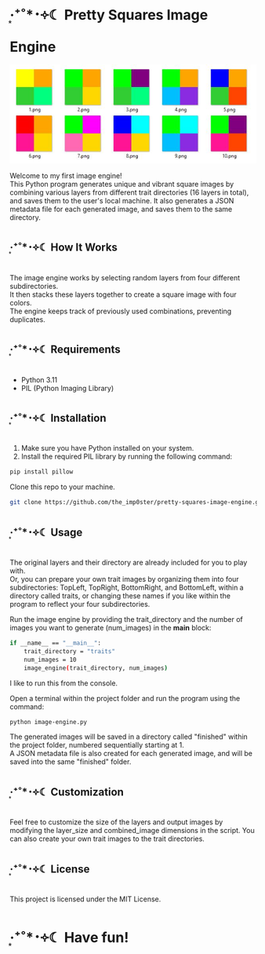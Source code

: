 #  ‧͙⁺˚*･༓☾ Pretty Squares Image Engine

![image_engine](example.jpg)

Welcome to my first image engine!  
This Python program generates unique and vibrant square images by combining various layers from different trait directories (16 layers in total), and saves them to the user's local machine.  It also generates a JSON metadata file for each generated image, and saves them to the same directory.

##  ‧͙⁺˚*･༓☾ How It Works

The image engine works by selecting random layers from four different subdirectories.   
It then stacks these layers together to create a square image with four colors.  
The engine keeps track of previously used combinations, preventing duplicates.  

##  ‧͙⁺˚*･༓☾ Requirements

- Python 3.11
- PIL (Python Imaging Library)

##  ‧͙⁺˚*･༓☾ Installation

1. Make sure you have Python installed on your system.
2. Install the required PIL library by running the following command:

```bash
pip install pillow
```  

Clone this repo to your machine.  

```bash
git clone https://github.com/the_imp0ster/pretty-squares-image-engine.git
```

##  ‧͙⁺˚*･༓☾ Usage

The original layers and their directory are already included for you to play with.  
Or, you can prepare your own trait images by organizing them into four subdirectories:   TopLeft, TopRight, BottomRight, and BottomLeft, within a directory called traits, or changing these names if you like within the program to reflect your four subdirectories.

Run the image engine by providing the trait_directory and the number of images you want to generate (num_images) in the __main__ block:

```bash
if __name__ == "__main__":
    trait_directory = "traits"
    num_images = 10
    image_engine(trait_directory, num_images)
```

I like to run this from the console.

Open a terminal within the project folder and run the program using the command:

```bash
python image-engine.py
```

The generated images will be saved in a directory called "finished" within the project folder, numbered sequentially starting at 1.  
A JSON metadata file is also created for each generated image, and will be saved into the same "finished" folder.

##  ‧͙⁺˚*･༓☾ Customization

Feel free to customize the size of the layers and output images by modifying the layer_size and combined_image dimensions in the script.
You can also create your own trait images to the trait directories.

##  ‧͙⁺˚*･༓☾ License
This project is licensed under the MIT License.

#  ‧͙⁺˚*･༓☾ Have fun!

